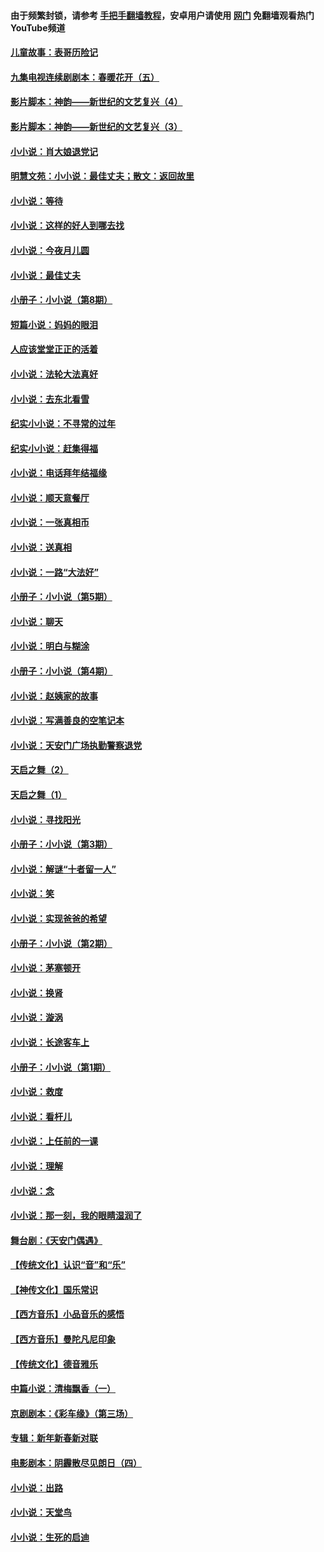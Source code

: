 #### 由于频繁封锁，请参考 [手把手翻墙教程](https://github.com/gfw-breaker/guides/wiki/)，安卓用户请使用 [网门](https://github.com/gfw-breaker/nogfw/blob/master/dl.md?t=07190301) 免翻墙观看热门YouTube频道 

#### [儿童故事：表哥历险记](../pages/328/383535.md?t=07190301) 

#### [九集电视连续剧剧本：春暖花开（五）](../pages/328/275919.md?t=07190301) 

#### [影片脚本：神韵——新世纪的文艺复兴（4）](../pages/328/266089.md?t=07190301) 

#### [影片脚本：神韵——新世纪的文艺复兴（3）](../pages/328/266087.md?t=07190301) 

#### [小小说：肖大娘退党记](../pages/328/239807.md?t=07190301) 

#### [明慧文苑：小小说：最佳丈夫；散文：返回故里](../pages/328/3439.md?t=07190301) 

#### [小小说：等待](../pages/328/223927.md?t=07190301) 

#### [小小说：这样的好人到哪去找](../pages/328/209396.md?t=07190301) 

#### [小小说：今夜月儿圆](../pages/328/193588.md?t=07190301) 

#### [小小说：最佳丈夫](../pages/328/190938.md?t=07190301) 

#### [小册子：小小说（第8期）](../pages/328/188202.md?t=07190301) 

#### [短篇小说：妈妈的眼泪](../pages/328/187712.md?t=07190301) 

#### [人应该堂堂正正的活着](../pages/328/182430.md?t=07190301) 

#### [小小说：法轮大法真好](../pages/328/174669.md?t=07190301) 

#### [小小说：去东北看雪](../pages/328/173882.md?t=07190301) 

#### [纪实小小说：不寻常的过年](../pages/328/173187.md?t=07190301) 

#### [纪实小小说：赶集得福](../pages/328/172652.md?t=07190301) 

#### [小小说：电话拜年结福缘](../pages/328/172533.md?t=07190301) 

#### [小小说：顺天意餐厅](../pages/328/170182.md?t=07190301) 

#### [小小说：一张真相币](../pages/328/169410.md?t=07190301) 

#### [小小说：送真相](../pages/328/166713.md?t=07190301) 

#### [小小说：一路“大法好”](../pages/328/162016.md?t=07190301) 

#### [小册子：小小说（第5期）](../pages/328/161131.md?t=07190301) 

#### [小小说：聊天](../pages/328/159640.md?t=07190301) 

#### [小小说：明白与糊涂](../pages/328/158101.md?t=07190301) 

#### [小册子：小小说（第4期）](../pages/328/158006.md?t=07190301) 

#### [小小说：赵姨家的故事](../pages/328/157843.md?t=07190301) 

#### [小小说：写满善良的空笔记本](../pages/328/157382.md?t=07190301) 

#### [小小说：天安门广场执勤警察退党](../pages/328/156982.md?t=07190301) 

#### [天启之舞（2）](../pages/328/153440.md?t=07190301) 

#### [天启之舞（1）](../pages/328/153439.md?t=07190301) 

#### [小小说：寻找阳光](../pages/328/153065.md?t=07190301) 

#### [小册子：小小说（第3期）](../pages/328/151715.md?t=07190301) 

#### [小小说：解谜“十者留一人”](../pages/328/148967.md?t=07190301) 

#### [小小说：笑](../pages/328/148905.md?t=07190301) 

#### [小小说：实现爸爸的希望](../pages/328/148096.md?t=07190301) 

#### [小册子：小小说（第2期）](../pages/328/147214.md?t=07190301) 

#### [小小说：茅塞顿开](../pages/328/147030.md?t=07190301) 

#### [小小说：换肾](../pages/328/146770.md?t=07190301) 

#### [小小说：漩涡](../pages/328/146683.md?t=07190301) 

#### [小小说：长途客车上](../pages/328/145076.md?t=07190301) 

#### [小册子：小小说（第1期）](../pages/328/143963.md?t=07190301) 

#### [小小说：救度](../pages/328/143927.md?t=07190301) 

#### [小小说：看杆儿](../pages/328/142137.md?t=07190301) 

#### [小小说：上任前的一课](../pages/328/140808.md?t=07190301) 

#### [小小说：理解](../pages/328/140476.md?t=07190301) 

#### [小小说：念](../pages/328/139513.md?t=07190301) 

#### [小小说：那一刻，我的眼睛湿润了](../pages/328/138476.md?t=07190301) 

#### [舞台剧：《天安门偶遇》](../pages/328/117155.md?t=07190301) 

#### [【传统文化】认识“音”和“乐”](../pages/328/108667.md?t=07190301) 

#### [【神传文化】国乐常识](../pages/328/104225.md?t=07190301) 

#### [【西方音乐】小品音乐的感悟](../pages/328/102924.md?t=07190301) 

#### [【西方音乐】曼陀凡尼印象](../pages/328/102922.md?t=07190301) 

#### [【传统文化】德音雅乐](../pages/328/102923.md?t=07190301) 

#### [中篇小说：清梅飘香（一）](../pages/328/101058.md?t=07190301) 

#### [京剧剧本：《彩车缘》（第三场）](../pages/328/96434.md?t=07190301) 

#### [专辑：新年新春新对联](../pages/328/94991.md?t=07190301) 

#### [电影剧本：阴霾散尽见朗日（四）](../pages/328/87081.md?t=07190301) 

#### [小小说：出路](../pages/328/84848.md?t=07190301) 

#### [小小说：天堂鸟](../pages/328/83084.md?t=07190301) 

#### [小小说：生死的启迪](../pages/328/70977.md?t=07190301) 


